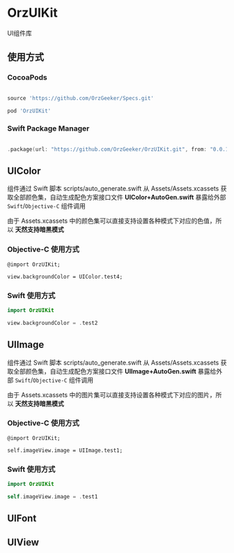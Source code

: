 # OrzUIKit

UI组件库

## 使用方式

### CocoaPods

```ruby

source 'https://github.com/OrzGeeker/Specs.git'

pod 'OrzUIKit'

```

### Swift Package Manager

```swift

.package(url: "https://github.com/OrzGeeker/OrzUIKit.git", from: "0.0.1")

```

## UIColor

组件通过 Swift 脚本 scripts/auto_generate.swift 从 Assets/Assets.xcassets 获取全部颜色集，自动生成配色方案接口文件 **UIColor+AutoGen.swift** 暴露给外部 `Swift`/`Objective-C` 组件调用

由于 Assets.xcassets 中的颜色集可以直接支持设置各种模式下对应的色值，所以 **天然支持暗黑模式**

### Objective-C 使用方式

```objc
@import OrzUIKit;

view.backgroundColor = UIColor.test4;

```

### Swift 使用方式

```swift
import OrzUIKit

view.backgroundColor = .test2

```

## UIImage

组件通过 Swift 脚本 scripts/auto_generate.swift 从 Assets/Assets.xcassets 获取全部颜色集，自动生成配色方案接口文件 **UIImage+AutoGen.swift** 暴露给外部 `Swift`/`Objective-C` 组件调用

由于 Assets.xcassets 中的图片集可以直接支持设置各种模式下对应的图片，所以 **天然支持暗黑模式**

### Objective-C 使用方式

```objc
@import OrzUIKit;

self.imageView.image = UIImage.test1;

```

### Swift 使用方式

```swift
import OrzUIKit

self.imageView.image = .test1

```

## UIFont

## UIView
